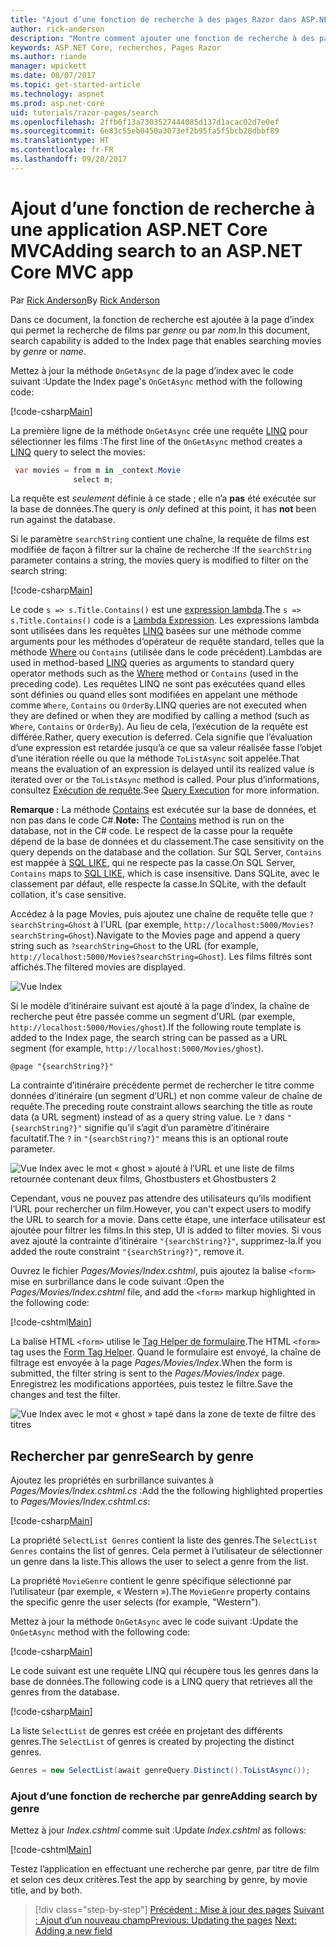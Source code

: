 ```yaml
---
title: "Ajout d’une fonction de recherche à des pages Razor dans ASP.NET Core MVC"
author: rick-anderson
description: "Montre comment ajouter une fonction de recherche à des pages Razor dans ASP.NET Core MVC"
keywords: ASP.NET Core, recherches, Pages Razor
ms.author: riande
manager: wpickett
ms.date: 08/07/2017
ms.topic: get-started-article
ms.technology: aspnet
ms.prod: asp.net-core
uid: tutorials/razor-pages/search
ms.openlocfilehash: 2ffb6f13a7303527444085d137d1acac02d7e0ef
ms.sourcegitcommit: 6e83c55eb0450a3073ef2b95fa5f5bcb20dbbf89
ms.translationtype: HT
ms.contentlocale: fr-FR
ms.lasthandoff: 09/28/2017
---
```

# <a name="adding-search-to-an-aspnet-core-mvc-app"></a><span data-ttu-id="8524e-104">Ajout d’une fonction de recherche à une application ASP.NET Core MVC</span><span class="sxs-lookup"><span data-stu-id="8524e-104">Adding search to an ASP.NET Core MVC app</span></span>

<span data-ttu-id="8524e-105">Par [Rick Anderson](https://twitter.com/RickAndMSFT)</span><span class="sxs-lookup"><span data-stu-id="8524e-105">By [Rick Anderson](https://twitter.com/RickAndMSFT)</span></span>

<span data-ttu-id="8524e-106">Dans ce document, la fonction de recherche est ajoutée à la page d’index qui permet la recherche de films par *genre* ou par *nom*.</span><span class="sxs-lookup"><span data-stu-id="8524e-106">In this document, search capability is added to the Index page that enables searching movies by *genre* or *name*.</span></span>

<span data-ttu-id="8524e-107">Mettez à jour la méthode `OnGetAsync` de la page d’index avec le code suivant :</span><span class="sxs-lookup"><span data-stu-id="8524e-107">Update the Index page's `OnGetAsync` method with the following code:</span></span>

[!code-csharp[Main](razor-pages-start/sample/RazorPagesMovie/Pages/Movies/Index.cshtml.cs?name=snippet_1stSearch)]

<span data-ttu-id="8524e-108">La première ligne de la méthode `OnGetAsync` crée une requête [LINQ](https://docs.microsoft.com/dotnet/csharp/programming-guide/concepts/linq/) pour sélectionner les films :</span><span class="sxs-lookup"><span data-stu-id="8524e-108">The first line of the `OnGetAsync` method creates a [LINQ](https://docs.microsoft.com/dotnet/csharp/programming-guide/concepts/linq/) query to select the movies:</span></span>

```csharp
 var movies = from m in _context.Movie
              select m;
```

<span data-ttu-id="8524e-109">La requête est *seulement* définie à ce stade ; elle n’a **pas** été exécutée sur la base de données.</span><span class="sxs-lookup"><span data-stu-id="8524e-109">The query is *only* defined at this point, it has **not** been run against the database.</span></span>

<span data-ttu-id="8524e-110">Si le paramètre `searchString` contient une chaîne, la requête de films est modifiée de façon à filtrer sur la chaîne de recherche :</span><span class="sxs-lookup"><span data-stu-id="8524e-110">If the `searchString` parameter contains a string, the movies query is modified to filter on the search string:</span></span>

[!code-csharp[Main](razor-pages-start/sample/RazorPagesMovie/Pages/Movies/Index.cshtml.cs?name=snippet_SearchNull)]

<span data-ttu-id="8524e-111">Le code `s => s.Title.Contains()` est une [expression lambda](https://docs.microsoft.com/dotnet/csharp/programming-guide/statements-expressions-operators/lambda-expressions).</span><span class="sxs-lookup"><span data-stu-id="8524e-111">The `s => s.Title.Contains()` code is a [Lambda Expression](https://docs.microsoft.com/dotnet/csharp/programming-guide/statements-expressions-operators/lambda-expressions).</span></span> <span data-ttu-id="8524e-112">Les expressions lambda sont utilisées dans les requêtes [LINQ](https://docs.microsoft.com/dotnet/csharp/programming-guide/concepts/linq/) basées sur une méthode comme arguments pour les méthodes d’opérateur de requête standard, telles que la méthode [Where](https://docs.microsoft.com/dotnet/csharp/programming-guide/concepts/linq/query-syntax-and-method-syntax-in-linq) ou `Contains` (utilisée dans le code précédent).</span><span class="sxs-lookup"><span data-stu-id="8524e-112">Lambdas are used in method-based [LINQ](https://docs.microsoft.com/dotnet/csharp/programming-guide/concepts/linq/) queries as arguments to standard query operator methods such as the [Where](https://docs.microsoft.com/dotnet/csharp/programming-guide/concepts/linq/query-syntax-and-method-syntax-in-linq) method or `Contains` (used in the preceding code).</span></span> <span data-ttu-id="8524e-113">Les requêtes LINQ ne sont pas exécutées quand elles sont définies ou quand elles sont modifiées en appelant une méthode comme `Where`, `Contains` ou `OrderBy`.</span><span class="sxs-lookup"><span data-stu-id="8524e-113">LINQ queries are not executed when they are defined or when they are modified by calling a method (such as `Where`, `Contains`  or `OrderBy`).</span></span> <span data-ttu-id="8524e-114">Au lieu de cela, l’exécution de la requête est différée.</span><span class="sxs-lookup"><span data-stu-id="8524e-114">Rather, query execution is deferred.</span></span> <span data-ttu-id="8524e-115">Cela signifie que l’évaluation d’une expression est retardée jusqu’à ce que sa valeur réalisée fasse l’objet d’une itération réelle ou que la méthode `ToListAsync` soit appelée.</span><span class="sxs-lookup"><span data-stu-id="8524e-115">That means the evaluation of an expression is delayed until its realized value is iterated over or the `ToListAsync` method is called.</span></span> <span data-ttu-id="8524e-116">Pour plus d’informations, consultez [Exécution de requête](https://docs.microsoft.com/dotnet/framework/data/adonet/ef/language-reference/query-execution).</span><span class="sxs-lookup"><span data-stu-id="8524e-116">See [Query Execution](https://docs.microsoft.com/dotnet/framework/data/adonet/ef/language-reference/query-execution) for more information.</span></span>

<span data-ttu-id="8524e-117">**Remarque :** La méthode [Contains](https://docs.microsoft.com//dotnet/api/system.data.objects.dataclasses.entitycollection-1.contains) est exécutée sur la base de données, et non pas dans le code C#.</span><span class="sxs-lookup"><span data-stu-id="8524e-117">**Note:** The [Contains](https://docs.microsoft.com//dotnet/api/system.data.objects.dataclasses.entitycollection-1.contains) method is run on the database, not in the C# code.</span></span> <span data-ttu-id="8524e-118">Le respect de la casse pour la requête dépend de la base de données et du classement.</span><span class="sxs-lookup"><span data-stu-id="8524e-118">The case sensitivity on the query depends on the database and the collation.</span></span> <span data-ttu-id="8524e-119">Sur SQL Server, `Contains` est mappée à [SQL LIKE](https://docs.microsoft.com/sql/t-sql/language-elements/like-transact-sql), qui ne respecte pas la casse.</span><span class="sxs-lookup"><span data-stu-id="8524e-119">On SQL Server, `Contains` maps to [SQL LIKE](https://docs.microsoft.com/sql/t-sql/language-elements/like-transact-sql), which is case insensitive.</span></span> <span data-ttu-id="8524e-120">Dans SQLite, avec le classement par défaut, elle respecte la casse.</span><span class="sxs-lookup"><span data-stu-id="8524e-120">In SQLite, with the default collation, it's case sensitive.</span></span>

<span data-ttu-id="8524e-121">Accédez à la page Movies, puis ajoutez une chaîne de requête telle que `?searchString=Ghost` à l’URL (par exemple, `http://localhost:5000/Movies?searchString=Ghost`).</span><span class="sxs-lookup"><span data-stu-id="8524e-121">Navigate to the Movies page and append a query string such as `?searchString=Ghost` to the URL (for example, `http://localhost:5000/Movies?searchString=Ghost`).</span></span> <span data-ttu-id="8524e-122">Les films filtrés sont affichés.</span><span class="sxs-lookup"><span data-stu-id="8524e-122">The filtered movies are displayed.</span></span>

![Vue Index](search/_static/ghost.png)

<span data-ttu-id="8524e-124">Si le modèle d’itinéraire suivant est ajouté à la page d’index, la chaîne de recherche peut être passée comme un segment d’URL (par exemple, `http://localhost:5000/Movies/ghost`).</span><span class="sxs-lookup"><span data-stu-id="8524e-124">If the following route template is added to the Index page, the search string can be passed as a URL segment (for example, `http://localhost:5000/Movies/ghost`).</span></span>

```cshtml
@page "{searchString?}"
```

<span data-ttu-id="8524e-125">La contrainte d’itinéraire précédente permet de rechercher le titre comme données d’itinéraire (un segment d’URL) et non comme valeur de chaîne de requête.</span><span class="sxs-lookup"><span data-stu-id="8524e-125">The preceding route constraint allows searching the title as route data (a URL segment) instead of as a query string value.</span></span>  <span data-ttu-id="8524e-126">Le `?` dans `"{searchString?}"` signifie qu’il s’agit d’un paramètre d’itinéraire facultatif.</span><span class="sxs-lookup"><span data-stu-id="8524e-126">The `?` in `"{searchString?}"` means this is an optional route parameter.</span></span>

![Vue Index avec le mot « ghost » ajouté à l’URL et une liste de films retournée contenant deux films, Ghostbusters et Ghostbusters 2](search/_static/g2.png)

<span data-ttu-id="8524e-128">Cependant, vous ne pouvez pas attendre des utilisateurs qu’ils modifient l’URL pour rechercher un film.</span><span class="sxs-lookup"><span data-stu-id="8524e-128">However, you can't expect users to modify the URL to search for a movie.</span></span> <span data-ttu-id="8524e-129">Dans cette étape, une interface utilisateur est ajoutée pour filtrer les films.</span><span class="sxs-lookup"><span data-stu-id="8524e-129">In this step, UI is added to filter movies.</span></span> <span data-ttu-id="8524e-130">Si vous avez ajouté la contrainte d’itinéraire `"{searchString?}"`, supprimez-la.</span><span class="sxs-lookup"><span data-stu-id="8524e-130">If you added the route constraint `"{searchString?}"`, remove it.</span></span>

<span data-ttu-id="8524e-131">Ouvrez le fichier *Pages/Movies/Index.cshtml*, puis ajoutez la balise `<form>` mise en surbrillance dans le code suivant :</span><span class="sxs-lookup"><span data-stu-id="8524e-131">Open the *Pages/Movies/Index.cshtml* file, and add the `<form>` markup highlighted in the following code:</span></span>

[!code-cshtml[Main](razor-pages-start/sample/RazorPagesMovie/Pages/Movies/Index2.cshtml?highlight=14-19&range=1-22)]

<span data-ttu-id="8524e-132">La balise HTML `<form>` utilise le [Tag Helper de formulaire](xref:mvc/views/working-with-forms#the-form-tag-helper).</span><span class="sxs-lookup"><span data-stu-id="8524e-132">The HTML `<form>` tag uses the [Form Tag Helper](xref:mvc/views/working-with-forms#the-form-tag-helper).</span></span> <span data-ttu-id="8524e-133">Quand le formulaire est envoyé, la chaîne de filtrage est envoyée à la page *Pages/Movies/Index*.</span><span class="sxs-lookup"><span data-stu-id="8524e-133">When the form is submitted, the filter string is sent to the *Pages/Movies/Index* page.</span></span> <span data-ttu-id="8524e-134">Enregistrez les modifications apportées, puis testez le filtre.</span><span class="sxs-lookup"><span data-stu-id="8524e-134">Save the changes and test the filter.</span></span>

![Vue Index avec le mot « ghost » tapé dans la zone de texte de filtre des titres](search/_static/filter.png)

## <a name="search-by-genre"></a><span data-ttu-id="8524e-136">Rechercher par genre</span><span class="sxs-lookup"><span data-stu-id="8524e-136">Search by genre</span></span>

<span data-ttu-id="8524e-137">Ajoutez les propriétés en surbrillance suivantes à *Pages/Movies/Index.cshtml.cs* :</span><span class="sxs-lookup"><span data-stu-id="8524e-137">Add the the following highlighted properties to *Pages/Movies/Index.cshtml.cs*:</span></span>

[!code-csharp[Main](razor-pages-start/sample/RazorPagesMovie/Pages/Movies/Index.cshtml.cs?name=snippet_newProps&highlight=11-)]

<span data-ttu-id="8524e-138">La propriété `SelectList Genres` contient la liste des genres.</span><span class="sxs-lookup"><span data-stu-id="8524e-138">The `SelectList Genres` contains the list of genres.</span></span> <span data-ttu-id="8524e-139">Cela permet à l’utilisateur de sélectionner un genre dans la liste.</span><span class="sxs-lookup"><span data-stu-id="8524e-139">This allows the user to select a genre from the list.</span></span>

<span data-ttu-id="8524e-140">La propriété `MovieGenre` contient le genre spécifique sélectionné par l’utilisateur (par exemple, « Western »).</span><span class="sxs-lookup"><span data-stu-id="8524e-140">The `MovieGenre` property contains the specific genre the user selects (for example, "Western").</span></span>

<span data-ttu-id="8524e-141">Mettez à jour la méthode `OnGetAsync` avec le code suivant :</span><span class="sxs-lookup"><span data-stu-id="8524e-141">Update the `OnGetAsync` method with the following code:</span></span>

[!code-csharp[Main](razor-pages-start/sample/RazorPagesMovie/Pages/Movies/Index.cshtml.cs?name=snippet_SearchGenre)]

<span data-ttu-id="8524e-142">Le code suivant est une requête LINQ qui récupère tous les genres dans la base de données.</span><span class="sxs-lookup"><span data-stu-id="8524e-142">The following code is a LINQ query that retrieves all the genres from the database.</span></span>

[!code-csharp[Main](razor-pages-start/sample/RazorPagesMovie/Pages/Movies/Index.cshtml.cs?name=snippet_LINQ)]

<span data-ttu-id="8524e-143">La liste `SelectList` de genres est créée en projetant des différents genres.</span><span class="sxs-lookup"><span data-stu-id="8524e-143">The `SelectList` of genres is created by projecting the distinct genres.</span></span>

<!-- BUG in OPS
Tag snippet_selectlist's start line '75' should be less than end line '29' when resolving "[!code-csharp[Main](razor-pages-start/sample/RazorPagesMovie/Pages/Movies/Index.cshtml.cs?name=snippet_SelectList)]"

There is no start line.

[!code-csharp[Main](razor-pages-start/sample/RazorPagesMovie/Pages/Movies/Index.cshtml.cs?name=snippet_SelectList)]
-->

```csharp
Genres = new SelectList(await genreQuery.Distinct().ToListAsync());
```

### <a name="adding-search-by-genre"></a><span data-ttu-id="8524e-144">Ajout d’une fonction de recherche par genre</span><span class="sxs-lookup"><span data-stu-id="8524e-144">Adding search by genre</span></span>

<span data-ttu-id="8524e-145">Mettez à jour *Index.cshtml* comme suit :</span><span class="sxs-lookup"><span data-stu-id="8524e-145">Update *Index.cshtml* as follows:</span></span>

[!code-cshtml[Main](razor-pages-start/sample/RazorPagesMovie/Pages/Movies/IndexFormGenreNoRating.cshtml?highlight=16-18&range=1-26)]

<span data-ttu-id="8524e-146">Testez l’application en effectuant une recherche par genre, par titre de film et selon ces deux critères.</span><span class="sxs-lookup"><span data-stu-id="8524e-146">Test the app by searching by genre, by movie title, and by both.</span></span>

>[!div class="step-by-step"]
<span data-ttu-id="8524e-147">[Précédent : Mise à jour des pages](xref:tutorials/razor-pages/da1)
[Suivant : Ajout d’un nouveau champ](xref:tutorials/razor-pages/new-field)</span><span class="sxs-lookup"><span data-stu-id="8524e-147">[Previous: Updating the pages](xref:tutorials/razor-pages/da1)
[Next: Adding a new field](xref:tutorials/razor-pages/new-field)</span></span>
